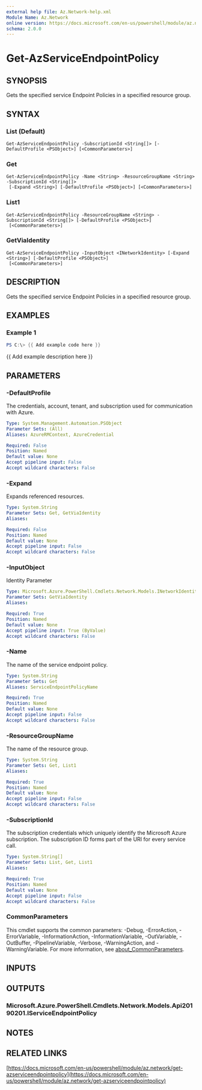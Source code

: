 ```yaml
---
external help file: Az.Network-help.xml
Module Name: Az.Network
online version: https://docs.microsoft.com/en-us/powershell/module/az.network/get-azserviceendpointpolicy
schema: 2.0.0
---
```


# Get-AzServiceEndpointPolicy

## SYNOPSIS
Gets the specified service Endpoint Policies in a specified resource group.

## SYNTAX

### List (Default)
```
Get-AzServiceEndpointPolicy -SubscriptionId <String[]> [-DefaultProfile <PSObject>] [<CommonParameters>]
```

### Get
```
Get-AzServiceEndpointPolicy -Name <String> -ResourceGroupName <String> -SubscriptionId <String[]>
 [-Expand <String>] [-DefaultProfile <PSObject>] [<CommonParameters>]
```

### List1
```
Get-AzServiceEndpointPolicy -ResourceGroupName <String> -SubscriptionId <String[]> [-DefaultProfile <PSObject>]
 [<CommonParameters>]
```

### GetViaIdentity
```
Get-AzServiceEndpointPolicy -InputObject <INetworkIdentity> [-Expand <String>] [-DefaultProfile <PSObject>]
 [<CommonParameters>]
```

## DESCRIPTION
Gets the specified service Endpoint Policies in a specified resource group.

## EXAMPLES

### Example 1
```powershell
PS C:\> {{ Add example code here }}
```

{{ Add example description here }}

## PARAMETERS

### -DefaultProfile
The credentials, account, tenant, and subscription used for communication with Azure.

```yaml
Type: System.Management.Automation.PSObject
Parameter Sets: (All)
Aliases: AzureRMContext, AzureCredential

Required: False
Position: Named
Default value: None
Accept pipeline input: False
Accept wildcard characters: False
```

### -Expand
Expands referenced resources.

```yaml
Type: System.String
Parameter Sets: Get, GetViaIdentity
Aliases:

Required: False
Position: Named
Default value: None
Accept pipeline input: False
Accept wildcard characters: False
```

### -InputObject
Identity Parameter

```yaml
Type: Microsoft.Azure.PowerShell.Cmdlets.Network.Models.INetworkIdentity
Parameter Sets: GetViaIdentity
Aliases:

Required: True
Position: Named
Default value: None
Accept pipeline input: True (ByValue)
Accept wildcard characters: False
```

### -Name
The name of the service endpoint policy.

```yaml
Type: System.String
Parameter Sets: Get
Aliases: ServiceEndpointPolicyName

Required: True
Position: Named
Default value: None
Accept pipeline input: False
Accept wildcard characters: False
```

### -ResourceGroupName
The name of the resource group.

```yaml
Type: System.String
Parameter Sets: Get, List1
Aliases:

Required: True
Position: Named
Default value: None
Accept pipeline input: False
Accept wildcard characters: False
```

### -SubscriptionId
The subscription credentials which uniquely identify the Microsoft Azure subscription.
The subscription ID forms part of the URI for every service call.

```yaml
Type: System.String[]
Parameter Sets: List, Get, List1
Aliases:

Required: True
Position: Named
Default value: None
Accept pipeline input: False
Accept wildcard characters: False
```

### CommonParameters
This cmdlet supports the common parameters: -Debug, -ErrorAction, -ErrorVariable, -InformationAction, -InformationVariable, -OutVariable, -OutBuffer, -PipelineVariable, -Verbose, -WarningAction, and -WarningVariable. For more information, see [about_CommonParameters](http://go.microsoft.com/fwlink/?LinkID=113216).

## INPUTS

## OUTPUTS

### Microsoft.Azure.PowerShell.Cmdlets.Network.Models.Api20190201.IServiceEndpointPolicy
## NOTES

## RELATED LINKS

[https://docs.microsoft.com/en-us/powershell/module/az.network/get-azserviceendpointpolicy](https://docs.microsoft.com/en-us/powershell/module/az.network/get-azserviceendpointpolicy)

